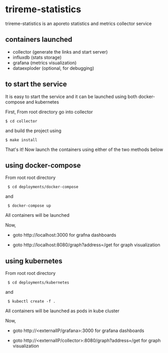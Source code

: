 # trireme-statistics

trireme-statistics is an aporeto statistics and metrics collector service

## containers launched

  - collector (generate the links and start server)
  - influxdb (stats storage)
  - grafana (metrics visualization)
  - dataexploder (optional, for debugging)

## to start the service

It is easy to start the service and it can be launched using both docker-compose and kubernetes

First, From root directory go into collector
  
    $ cd collector

and build the project using

    $ make install
  
That's it! Now launch the containers using either of the two methods below

## using docker-compose

From root root directory

     $ cd deployments/docker-compose
     
and 

     $ docker-compose up
     
All containers will be launched

Now,

 - goto http://localhost:3000 for grafna dashboards

 - goto http://localhost:8080/graph?address=/get for graph visualization
    

## using kubernetes

From root root directory

     $ cd deployments/kubernetes
and 
    
     $ kubectl create -f .

All containers will be launched as pods in kube cluster

Now,

 - goto http://<externalIP/grafana>:3000 for grafana dashboards

 - goto http://<externalIP/collector>:8080/graph?address=/get for graph visualization
 
